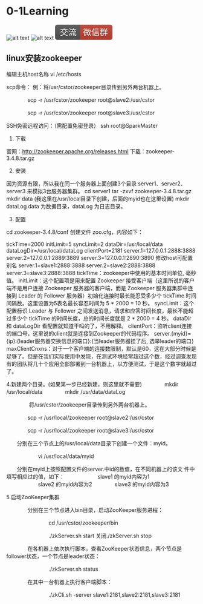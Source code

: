 # 0-1Learning

![alt text](../../static/common/svg/luoxiaosheng.svg "公众号")
![alt text](../../static/common/svg/luoxiaosheng_learning.svg "学习")
![alt text](../../static/common/svg/luoxiaosheng_wechat.svg "微信")


## linux安装zookeeper

编辑主机host名称
vi /etc/hosts
 
scp命令：
例：将/usr/cstor/zookeeper目录传到另外两台机器上。
 
 　　　　scp -r /usr/cstor/zookeeper root@slave2:/usr/cstor
 
 　　　　scp -r /usr/cstor/zookeeper root@slave3:/usr/cstor
 
SSH免密远程访问：（需配置免密登录）
ssh root@SparkMaster
 
1. 下载
 
官网：http://zookeeper.apache.org/releases.html 
下载：zookeeper-3.4.8.tar.gz
 
2. 安装
 
因为资源有限，所以我在同一个服务器上面创建3个目录 server1、server2、server3 来模拟3台服务器集群。 
cd server1 
tar -zxvf zookeeper-3.4.8.tar.gz 
mkdir data (我这里在/usr/local目录下创建，后面的myid也在这里设置)
mkdir dataLog 
data 为数据目录，dataLog 为日志目录。
 
3. 配置
 
cd zookeeper-3.4.8/conf 
创建文件 zoo.cfg，内容如下：
 
tickTime=2000 
initLimit=5
syncLimit=2
dataDir=/usr/local/data
dataLogDir=/usr/local/dataLog
clientPort=2181
server.1=127.0.0.1:2888:3888
server.2=127.0.0.1:2889:3889
server.3=127.0.0.1:2890:3890
修改host可配置别名
server.1=slave1:2888:3888
server.2=slave2:2888:3888
server.3=slave3:2888:3888
tickTime：zookeeper中使用的基本时间单位, 毫秒值。 
initLimit：这个配置项是用来配置 Zookeeper 接受客户端（这里所说的客户端不是用户连接 Zookeeper 服务器的客户端，而是 Zookeeper 服务器集群中连接到 Leader 的 Follower 服务器）初始化连接时最长能忍受多少个 tickTime 时间间隔数。这里设置为5表名最长容忍时间为 5 * 2000 = 10 秒。 
syncLimit：这个配置标识 Leader 与 Follower 之间发送消息，请求和应答时间长度，最长不能超过多少个 tickTime 的时间长度，总的时间长度就是 2 * 2000 = 4 秒。 
dataDir 和 dataLogDir 看配置就知道干吗的了，不用解释。 
clientPort：监听client连接的端口号，这里说的client就是连接到Zookeeper的代码程序。 
server.{myid}={ip}:{leader服务器交换信息的端口}:{当leader服务器挂了后, 选举leader的端口} 
maxClientCnxns：对于一个客户端的连接数限制，默认是60，这在大部分时候是足够了。但是在我们实际使用中发现，在测试环境经常超过这个数，经过调查发现有的团队将几十个应用全部部署到一台机器上，以方便测试，于是这个数字就超过了。
 
 
 
 
4.新建两个目录。(如果第一步已经新建，则这里就不需要)
　　　　mkdir /usr/local/data
　　　　mkdir /usr/data/dataLog
 
　　
　　将/usr/cstor/zookeeper目录传到另外两台机器上。
 
 　　　　scp -r /usr/local/zookeeper root@slave2:/usr/cstor
 
 　　　　scp -r /usr/local/zookeeper root@slave3:/usr/cstor
 
　　分别在三个节点上的/usr/local/data目录下创建一个文件：myid。
 
　　　　　　vi /usr/local/data/myid　
 
　　分别在myid上按照配置文件的server.<id>中id的数值，在不同机器上的该文 件中填写相应过的值，如下：
　　　　　　slave1   的myid内容为1
　　　　　　slave2   的myid内容为2
    　　　　slave3   的myid内容为3
 
5.启动ZooKeeper集群
 
　　　　分别在三个节点进入bin目录，启动ZooKeeper服务进程：
 
　　　　　　　　cd /usr/cstor/zookeeper/bin
 
　　　　　　　　./zkServer.sh start
关闭./zkServer.sh stop
 
 
　　　　在各机器上依次执行脚本，查看ZooKeeper状态信息，两个节点是follower状态，一个节点是leader状态：
 
　　　　　　　　./zkServer.sh status
 
　　　　在其中一台机器上执行客户端脚本：
 
　　　　　　　　./zkCli.sh -server slave1:2181,slave2:2181,slave3:2181
 
 
 
 
